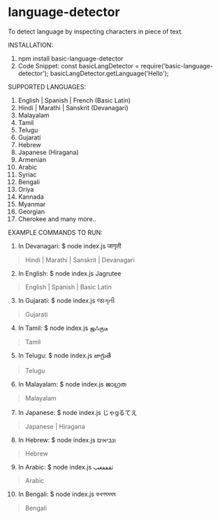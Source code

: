 ﻿# language-detector
To detect language by inspecting characters in piece of text.

INSTALLATION:

1. npm install basic-language-detector
2. Code Snippet:
const basicLangDetector = require('basic-language-detector');
basicLangDetector.getLanguage('Hello');

SUPPORTED LANGUAGES:

1. English | Spanish | French (Basic Latin)
2. Hindi | Marathi | Sanskrit (Devanagari)
3. Malayalam
4. Tamil
5. Telugu
6. Gujarati
7. Hebrew
8. Japanese (Hiragana)
9. Armenian
10. Arabic
11. Syriac
12. Bengali
13. Oriya
14. Kannada
15. Myanmar
16. Georgian
17. Cherokee and many more..

EXAMPLE COMMANDS TO RUN:

1. In Devanagari:
$ node index.js जागृती
> Hindi | Marathi | Sanskrit | Devanagari

2. In English:
$ node index.js Jagrutee
> English | Spanish | Basic Latin

3. In Gujarati:
$ node index.js જાગૃતી
> Gujarati

4. In Tamil:
$ node index.js ஜஃருடீ
> Tamil

5. In Telugu:
$ node index.js జాగ్రుతే
> Telugu

6. In Malayalam:
$ node index.js ജാഗ്രത
> Malayalam

7. In Japanese:
$ node index.js じゃgるてえ
> Japanese | Hiragana

8. In Hebrew:
$ node index.js ונביאים 
> Hebrew

9. In Arabic:
$ node index.js ثقففغب
> Arabic

10. In Bengali:
$ node index.js কখগঘঘঘঘ
> Bengali
